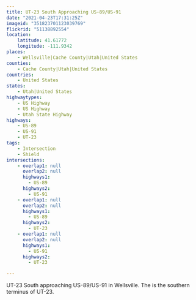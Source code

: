 ```yaml
---
title: UT-23 South Approaching US-89/US-91
date: "2021-04-23T17:31:25Z"
imageid: "351823701123039769"
flickrid: "51138892554"
location:
    latitude: 41.61772
    longitude: -111.9342
places:
    - Wellsville|Cache County|Utah|United States
counties:
    - Cache County|Utah|United States
countries:
    - United States
states:
    - Utah|United States
highwaytypes:
    - US Highway
    - US Highway
    - Utah State Highway
highways:
    - US-89
    - US-91
    - UT-23
tags:
    - Intersection
    - Shield
intersections:
    - overlap1: null
      overlap2: null
      highways1:
        - US-89
      highways2:
        - US-91
    - overlap1: null
      overlap2: null
      highways1:
        - US-89
      highways2:
        - UT-23
    - overlap1: null
      overlap2: null
      highways1:
        - US-91
      highways2:
        - UT-23

---
```

UT-23 South approaching US-89/US-91 in Wellsville.  The is the southern terminus of UT-23.